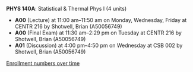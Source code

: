 **PHYS 140A**: Statistical & Thermal Phys I (4 units)

- **A00** (Lecture) at 11:00 am–11:50 am on Monday, Wednesday, Friday at CENTR 216 by Shotwell, Brian (A50056749)
- **A00** (Final Exam) at 11:30 am–2:29 pm on Tuesday at CENTR 216 by Shotwell, Brian (A50056749)
- **A01** (Discussion) at 4:00 pm–4:50 pm on Wednesday at CSB 002 by Shotwell, Brian (A50056749)

[Enrollment numbers over time](./PHYS140A.tsv)
